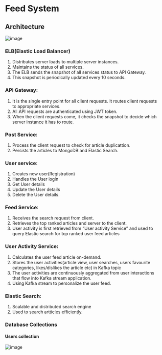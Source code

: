 # Feed System

## Architecture
![image](https://user-images.githubusercontent.com/18320796/111068293-3c14a180-84ee-11eb-9ab2-7b5d55249eed.png)

### ELB(Elastic Load Balancer)
  1.	Distributes server loads to multiple server instances.
  2.	Maintains the status of all services. 
  3.  The ELB sends the snapshot of all services status to API Gateway. 
  4.	This snapshot is periodically updated every 10 seconds.

### API Gateway:
  1.	It is the single entry point for all client requests. It routes client requests to appropriate services.
  2.	All API requests are authenticated using JWT token. 
  3.	When the client requests come, it checks the snapshot to decide which server instance it has to route.

### Post Service:
  1.	Process the client request to check for article duplicattion. 
  2.	Persists the articles to MongoDB and Elastic Search.

### User service:
  1.	Creates new user(Registration)
  2.	Handles the User login
  3.	Get User details
  4.	Update the User details
  5.	Delete the User details.

### Feed Service:
  1.	Receives the search request from client.
  2.	Retrieves the top ranked articles and server to the client.
  3.	User activity is first retrieved from “User activity Service” and used to query Elastic search for top ranked user feed articles

### User Activity Service:
  1.	Calculates the user feed article on-demand.
  2.	Stores the user activities(article view, user searches, users favourite categories, likes/dislikes the article etc) in Kafka topic
  3.	The user activities are continuously aggregated from user interactions that flow into Kafka stream application.
  4.	Using Kafka stream to personalize the user feed.

### Elastic Search:
  1.	Scalable and distributed search engine
  2.	Used to search artticles efficiently.

### Database Collections
#### Users collection
![image](https://user-images.githubusercontent.com/18320796/111069094-72075500-84f1-11eb-9c62-f5a898129db2.png)


